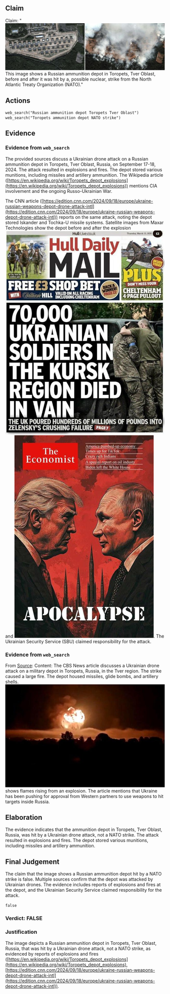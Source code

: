 ## Claim
Claim: "![image 23](media/74.jpg) This image shows a Russian ammunition depot in Toropets, Tver Oblast, before and after it was hit by a, possible nuclear, strike from the North Atlantic Treaty Organization (NATO)."

## Actions
```
web_search("Russian ammunition depot Toropets Tver Oblast")
web_search("Toropets ammunition depot NATO strike")
```

## Evidence
### Evidence from `web_search`
The provided sources discuss a Ukrainian drone attack on a Russian ammunition depot in Toropets, Tver Oblast, Russia, on September 17-18, 2024. The attack resulted in explosions and fires. The depot stored various munitions, including missiles and artillery ammunition. The Wikipedia article ([https://en.wikipedia.org/wiki/Toropets_depot_explosions](https://en.wikipedia.org/wiki/Toropets_depot_explosions)) mentions CIA involvement and the ongoing Russo-Ukrainian War.

The CNN article ([https://edition.cnn.com/2024/09/18/europe/ukraine-russian-weapons-depot-drone-attack-intl](https://edition.cnn.com/2024/09/18/europe/ukraine-russian-weapons-depot-drone-attack-intl)) reports on the same attack, noting the depot stored Iskander and Tochka-U missile systems. Satellite images from Maxar Technologies show the depot before and after the explosion ![image 1](media/0.jpg) and ![image 2](media/3.jpg). The Ukrainian Security Service (SBU) claimed responsibility for the attack.


### Evidence from `web_search`
From [Source](https://www.cbsnews.com/news/ukraine-hits-russia-drone-attack-toropets-military-depot-explosions/): 
Content: The CBS News article discusses a Ukrainian drone attack on a military depot in Toropets, Russia, in the Tver region. The strike caused a large fire. The depot housed missiles, glide bombs, and artillery shells. ![image 14006](media/2025-08-31_20-21-1756671682-623319.jpg) shows flames rising from an explosion. The article mentions that Ukraine has been pushing for approval from Western partners to use weapons to hit targets inside Russia.


## Elaboration
The evidence indicates that the ammunition depot in Toropets, Tver Oblast, Russia, was hit by a Ukrainian drone attack, not a NATO strike. The attack resulted in explosions and fires. The depot stored various munitions, including missiles and artillery ammunition.


## Final Judgement
The claim that the image shows a Russian ammunition depot hit by a NATO strike is false. Multiple sources confirm that the depot was attacked by Ukrainian drones. The evidence includes reports of explosions and fires at the depot, and the Ukrainian Security Service claimed responsibility for the attack.

`false`

### Verdict: FALSE

### Justification
The image depicts a Russian ammunition depot in Toropets, Tver Oblast, Russia, that was hit by a Ukrainian drone attack, not a NATO strike, as evidenced by reports of explosions and fires ([https://en.wikipedia.org/wiki/Toropets_depot_explosions](https://en.wikipedia.org/wiki/Toropets_depot_explosions), [https://edition.cnn.com/2024/09/18/europe/ukraine-russian-weapons-depot-drone-attack-intl](https://edition.cnn.com/2024/09/18/europe/ukraine-russian-weapons-depot-drone-attack-intl)).
